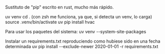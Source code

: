 Sustituto de "pip" escrito en rust, mucho más rápido.

uv venv
cd . (con zsh me funciona, ya que, si detecta un venv, lo carga)
source .venv/bin/activate
uv pip install hvac

Para usar los paquetes del sistema:
uv venv --system-site-packages

Instalar un requirements.txt reproduciendo como hubiese sido en una fecha determinada
uv pip install --exclude-newer 2020-01-01 -r requirements.txt
